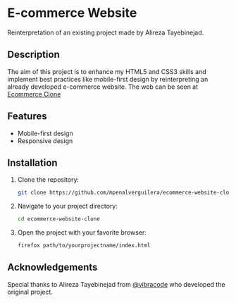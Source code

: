 # E-commerce Website

Reinterpretation of an existing project made by Alireza Tayebinejad.

## Description

The aim of this project is to enhance my HTML5 and CSS3 skills and implement best practices like mobile-first design by reinterpreting an already developed e-commerce website.
The web can be seen at [Ecommerce Clone](https://mpenalverguilera.github.io/ecommerce-website-clone/)

## Features

- Mobile-first design
- Responsive design

## Installation

1. Clone the repository:

    ```bash
    git clone https://github.com/mpenalverguilera/ecommerce-website-clone.git
    ```

2. Navigate to your project directory:

    ```bash
    cd ecommerce-website-clone
    ```

3. Open the project with your favorite browser:

    ```bash
    firefox path/to/yourprojectname/index.html
    ```

## Acknowledgements

Special thanks to Alireza Tayebinejad from [@vibracode](https://www.github.com/octokatherine) who developed the original project.
